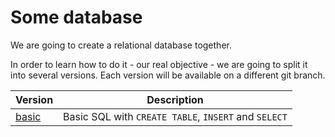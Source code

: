 # Some database

We are going to create a relational database together.

In order to learn how to do it - our real objective - we are going to split
it into several versions. Each version will be available on a different git branch.

| Version | Description |
|---------|-------------|
| [basic](tree/basic) | Basic SQL with `CREATE TABLE`, `INSERT` and `SELECT` |
